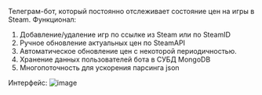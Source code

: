 Телеграм-бот, который постоянно отслеживает состояние цен на игры в Steam.
Функционал:
1. Добавление/удаление игр по ссылке из Steam или по SteamID
2. Ручное обновление актуальных цен по SteamAPI
3. Автоматическое обновление цен с некоторой периодичностью.
4. Хранение данных пользователей бота в СУБД MongoDB
5. Многопоточность для ускорения парсинга json

Интерфейс:
![image](https://github.com/user-attachments/assets/20ff54c0-8fba-4f2e-bf20-4e5b53ce281f)
